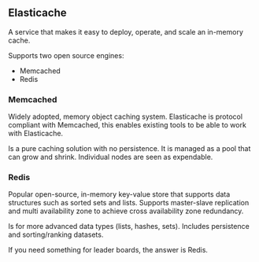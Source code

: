 ## Elasticache

A service that makes it easy to deploy, operate, and scale an in-memory cache.

Supports two open source engines:

- Memcached
- Redis

### Memcached

Widely adopted, memory object caching system. Elasticache is protocol compliant with Memcached, this enables existing tools to be able to work with Elasticache.

Is a pure caching solution with no persistence. It is managed as a pool that can grow and shrink. Individual nodes are seen as expendable.

### Redis

Popular open-source, in-memory key-value store that supports data structures such as sorted sets and lists. Supports master-slave replication and multi availability zone to achieve cross availability zone redundancy.

Is for more advanced data types (lists, hashes, sets). Includes persistence and sorting/ranking datasets.

If you need something for leader boards, the answer is Redis.
